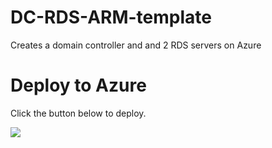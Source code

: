 # DC-RDS-ARM-template
 Creates a domain controller and and 2 RDS servers on Azure 


# Deploy to Azure

Click the button below to deploy. 

<a href="https://portal.azure.com/#create/Microsoft.Template/uri/https://raw.githubusercontent.com/Vadoode/DC-RDS-ARM-template/master/ITSWitch/WindowsVirtualMachine.json" target="_blank">
    <img src="http://azuredeploy.net/deploybutton.png"/>
</a>
